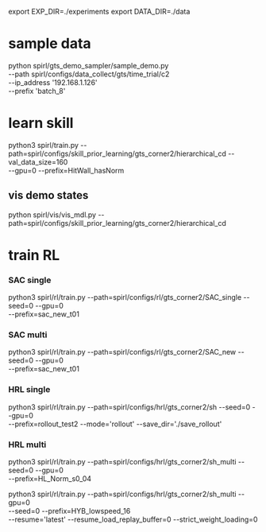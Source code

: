 


export EXP_DIR=./experiments
export DATA_DIR=./data


# sample data
python spirl/gts_demo_sampler/sample_demo.py \
    --path spirl/configs/data_collect/gts/time_trial/c2 \
    --ip_address '192.168.1.126' \
    --prefix 'batch_8'



# learn skill

python3 spirl/train.py --path=spirl/configs/skill_prior_learning/gts_corner2/hierarchical_cd --val_data_size=160 \
--gpu=0 --prefix=HitWall_hasNorm


## vis demo states
python spirl/vis/vis_mdl.py --path=spirl/configs/skill_prior_learning/gts_corner2/hierarchical_cd 

# train RL

### SAC single
python3 spirl/rl/train.py --path=spirl/configs/rl/gts_corner2/SAC_single --seed=0 --gpu=0 \
--prefix=sac_new_t01

### SAC multi
python3 spirl/rl/train.py --path=spirl/configs/rl/gts_corner2/SAC_new --seed=0 --gpu=0 \
--prefix=sac_new_t01

### HRL single
python3 spirl/rl/train.py --path=spirl/configs/hrl/gts_corner2/sh --seed=0 --gpu=0 \
--prefix=rollout_test2 --mode='rollout' --save_dir='./save_rollout'

### HRL multi
python3 spirl/rl/train.py --path=spirl/configs/hrl/gts_corner2/sh_multi --seed=0 --gpu=0 \
--prefix=HL_Norm_s0_04

python3 spirl/rl/train.py --path=spirl/configs/hrl/gts_corner2/sh_multi  --gpu=0 \
--seed=0 --prefix=HYB_lowspeed_16 \
--resume='latest' --resume_load_replay_buffer=0 --strict_weight_loading=0



